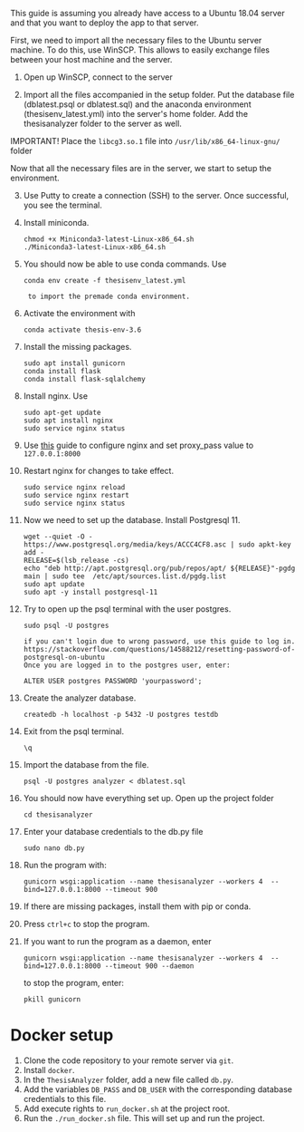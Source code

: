 This guide is assuming you already have access to a Ubuntu 18.04 server and that you want to deploy the app to that server.

First, we need to import all the necessary files to the Ubuntu server machine.
To do this, use WinSCP. This allows to easily exchange files between your host machine and the server.

1. Open up WinSCP, connect to the server

2. Import all the files accompanied in the setup folder. Put the database file (dblatest.psql or dblatest.sql) and the anaconda environment (thesisenv_latest.yml) into the
server's home folder. Add the thesisanalyzer folder to the server as well.

IMPORTANT! Place the `libcg3.so.1` file into `/usr/lib/x86_64-linux-gnu/` folder

Now that all the necessary files are in the server, we start to setup the environment.

3. Use Putty to create a connection (SSH) to the server. Once successful, you see the terminal.

4. Install miniconda.
    ```wget https://repo.continuum.io/miniconda/Miniconda3-latest-Linux-x86_64.sh
    chmod +x Miniconda3-latest-Linux-x86_64.sh
    ./Miniconda3-latest-Linux-x86_64.sh
    ```

5. You should now be able to use conda commands. Use
    ```
    conda env create -f thesisenv_latest.yml
    ```
        to import the premade conda environment.

6. Activate the environment with
    ```
    conda activate thesis-env-3.6
    ```

7. Install the missing packages.
    ```
    sudo apt install gunicorn
    conda install flask
    conda install flask-sqlalchemy
    ```

8. Install nginx. Use
    ```
    sudo apt-get update
    sudo apt install nginx
    sudo service nginx status
    ```

9. Use [this](https://www.keycdn.com/support/nginx-reverse-proxy) guide to configure nginx and set proxy_pass value to ```127.0.0.1:8000```

10. Restart nginx for changes to take effect.
    ```
    sudo service nginx reload
    sudo service nginx restart
    sudo service nginx status
    ```

11. Now we need to set up the database. Install Postgresql 11.
    ```
    wget --quiet -O - https://www.postgresql.org/media/keys/ACCC4CF8.asc | sudo apkt-key add -
    RELEASE=$(lsb_release -cs)
    echo "deb http://apt.postgresql.org/pub/repos/apt/ ${RELEASE}"-pgdg main | sudo tee  /etc/apt/sources.list.d/pgdg.list
    sudo apt update
    sudo apt -y install postgresql-11
    ```

12. Try to open up the psql terminal with the user postgres.
    ```
    sudo psql -U postgres
    ```
        if you can't login due to wrong password, use this guide to log in.
        https://stackoverflow.com/questions/14588212/resetting-password-of-postgresql-on-ubuntu
        Once you are logged in to the postgres user, enter:
    
    ```
    ALTER USER postgres PASSWORD 'yourpassword';
    ```
    

13. Create the analyzer database.
    ```
    createdb -h localhost -p 5432 -U postgres testdb
    ```

14. Exit from the psql terminal.
    ```
    \q
    ```

15. Import the database from the file.
    ```
    psql -U postgres analyzer < dblatest.sql
    ```

16. You should now have everything set up. Open up the project folder
    ```
    cd thesisanalyzer
    ```

17. Enter your database credentials to the db.py file
    ```
    sudo nano db.py
    ```

18. Run the program with:
    ```
    gunicorn wsgi:application --name thesisanalyzer --workers 4  --bind=127.0.0.1:8000 --timeout 900
    ```

19. If there are missing packages, install them with pip or conda.
20. Press `ctrl+c` to stop the program.
21. If you want to run the program as a daemon, enter
    ```
    gunicorn wsgi:application --name thesisanalyzer --workers 4  --bind=127.0.0.1:8000 --timeout 900 --daemon
    ```

    to stop the program, enter:
    ```
    pkill gunicorn
    ```
            


# Docker setup

1. Clone the code repository to your remote server via `git`.
2. Install `docker`.
3. In the `ThesisAnalyzer` folder, add a new file called `db.py`.
4. Add the variables `DB_PASS` and `DB_USER` with the corresponding database credentials to this file.
5. Add execute rights to `run_docker.sh` at the project root.
6. Run the `./run_docker.sh` file. This will set up and run the project.

    

    

